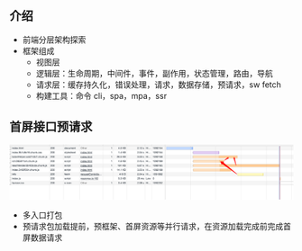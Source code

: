 ## 介绍

- 前端分层架构探索
- 框架组成
   - 视图层
   - 逻辑层：生命周期，中间件，事件，副作用，状态管理，路由，导航
   - 请求层：缓存持久化，错误处理，请求，数据存储，预请求，sw fetch
   - 构建工具：命令 cli，spa，mpa，ssr

## 首屏接口预请求

![接口预请求](./shotcut/request.jpg)

- 多入口打包
- 预请求包加载提前，预框架、首屏资源等并行请求，在资源加载完成前完成首屏数据请求
